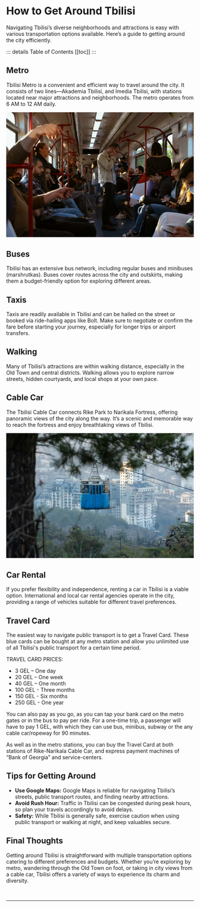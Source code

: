 # How to Get Around Tbilisi

Navigating Tbilisi’s diverse neighborhoods and attractions is easy with various transportation options available. Here’s a guide to getting around the city efficiently.

::: details Table of Contents
[[toc]]
:::
## Metro

Tbilisi Metro is a convenient and efficient way to travel around the city. It consists of two lines—Akademia Tbilisi, and Imedia Tbilisi, with stations located near major attractions and neighborhoods. The metro operates from 6 AM to 12 AM daily.

![Metro](../../../assets/tbilisi-metro.jpg)

## Buses

Tbilisi has an extensive bus network, including regular buses and minibuses (marshrutkas). Buses cover routes across the city and outskirts, making them a budget-friendly option for exploring different areas.

## Taxis

Taxis are readily available in Tbilisi and can be hailed on the street or booked via ride-hailing apps like Bolt. Make sure to negotiate or confirm the fare before starting your journey, especially for longer trips or airport transfers.

## Walking

Many of Tbilisi’s attractions are within walking distance, especially in the Old Town and central districts. Walking allows you to explore narrow streets, hidden courtyards, and local shops at your own pace.

## Cable Car

The Tbilisi Cable Car connects Rike Park to Narikala Fortress, offering panoramic views of the city along the way. It’s a scenic and memorable way to reach the fortress and enjoy breathtaking views of Tbilisi.

![Furnicular](../../../assets/tbilisi-furnicular.jpg)

## Car Rental

If you prefer flexibility and independence, renting a car in Tbilisi is a viable option. International and local car rental agencies operate in the city, providing a range of vehicles suitable for different travel preferences.

## Travel Card

The easiest way to navigate public transport is to get a Travel Card. These blue cards can be bought at any metro station and allow you unlimited use of all Tbilisi's public transport for a certain time period.

TRAVEL CARD PRICES:

- 3 GEL – One day
- 20 GEL – One week
- 40 GEL – One month
- 100 GEL - Three months
- 150 GEL - Six months
- 250 GEL - One year

You can also pay as you go, as you can tap your bank card on the metro gates or in the bus to pay per ride. For a one-time trip, a passenger will have to pay 1 GEL, with which they can use bus, minibus, subway or the any cable car/ropeway for 90 minutes.

As well as in the metro stations, you can buy the Travel Card at both stations of Rike-Narikala Cable Car, and express payment machines of “Bank of Georgia” and service-centers.

## Tips for Getting Around

- **Use Google Maps:** Google Maps is reliable for navigating Tbilisi’s streets, public transport routes, and finding nearby attractions.
- **Avoid Rush Hour:** Traffic in Tbilisi can be congested during peak hours, so plan your travels accordingly to avoid delays.
- **Safety:** While Tbilisi is generally safe, exercise caution when using public transport or walking at night, and keep valuables secure.

## Final Thoughts

Getting around Tbilisi is straightforward with multiple transportation options catering to different preferences and budgets. Whether you’re exploring by metro, wandering through the Old Town on foot, or taking in city views from a cable car, Tbilisi offers a variety of ways to experience its charm and diversity.

&nbsp;

-----
&nbsp;

<!--@include: @/services-block.md-->